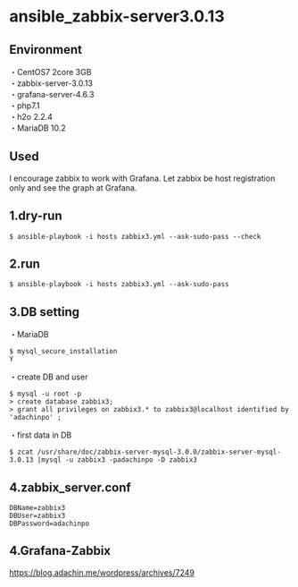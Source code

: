# ansible_zabbix-server3.0.13  

## Environment
・CentOS7 2core 3GB   
・zabbix-server-3.0.13  
・grafana-server-4.6.3  
・php7.1  
・h2o 2.2.4  
・MariaDB 10.2

## Used  

I encourage zabbix to work with Grafana. Let zabbix be host registration only and see the graph at Grafana.  

## 1.dry-run
````
$ ansible-playbook -i hosts zabbix3.yml --ask-sudo-pass --check
````

## 2.run
````
$ ansible-playbook -i hosts zabbix3.yml --ask-sudo-pass
````
## 3.DB setting
・MariaDB

````
$ mysql_secure_installation
Y
````
・create DB and user

````
$ mysql -u root -p
> create database zabbix3;
> grant all privileges on zabbix3.* to zabbix3@localhost identified by 'adachinpo' ;
````

・first data in DB

````
$ zcat /usr/share/doc/zabbix-server-mysql-3.0.0/zabbix-server-mysql-3.0.13 |mysql -u zabbix3 -padachinpo -D zabbix3
````

## 4.zabbix_server.conf

````
DBName=zabbix3
DBUser=zabbix3
DBPassword=adachinpo
````

## 4.Grafana-Zabbix  

https://blog.adachin.me/wordpress/archives/7249  
